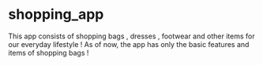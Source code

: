 # shopping_app

This app consists of shopping bags , dresses , footwear and other items for our everyday lifestyle !
As of now, the app has only the basic features and items of shopping bags !
